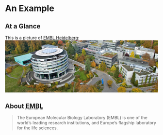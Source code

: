 # An Example

## At a Glance
This is a picture of [EMBL Heidelberg](https://www.embl.de/):
![Image](embl.jpg "EMBL")

## About <abbr title="European Molecular Biology Laboratory">EMBL</abbr>
> The European Molecular Biology Laboratory (EMBL)
> is one of the world’s leading research institutions,
> and Europe’s flagship laboratory for the life sciences.
